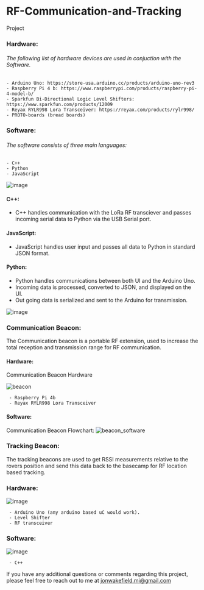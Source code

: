 # RF-Communication-and-Tracking

Project

### Hardware:
###### The following list of hardware devices are used in conjuction with the Software. 
    - Arduino Uno: https://store-usa.arduino.cc/products/arduino-uno-rev3
    - Raspberry Pi 4 b: https://www.raspberrypi.com/products/raspberry-pi-4-model-b/
    - Sparkfun Bi-Directional Logic Level Shifters: https://www.sparkfun.com/products/12009
    - Reyax RYLR998 Lora Transceiver: https://reyax.com/products/rylr998/
    - PROTO-boards (bread boards)

### Software:
###### The software consists of three main languages:
    - C++ 
    - Python
    - JavaScript

![image](https://github.com/JonWakefield/RF-Communication-and-Tracking/assets/67289517/c568bc47-1505-483c-8a2c-340e5bc4529b)

#### C++:
 - C++ handles communication with the LoRa RF transciever and passes incoming serial data to Python via the USB Serial port.

#### JavaScript:
- JavaScript handles user input and passes all data to Python in standard JSON format.

#### Python:
 - Python handles communications between both UI and the Arduino Uno.
 - Incoming data is processed, converted to JSON, and displayed on the UI.
 - Out going data is serialized and sent to the Arduino for transmission.

![image](https://github.com/JonWakefield/RF-Communication-and-Tracking/assets/67289517/94a5096f-7382-4470-8065-1af1615b8f69)

### Communication Beacon:
The Communication beacon is a portable RF extension, used to increase the total reception and transmission range for RF communication. 

 #### Hardware:
 Communication Beacon Hardware
 
 ![beacon](https://github.com/JonWakefield/RF-Communication-and-Tracking/assets/67289517/6c051aa0-5ef3-4143-be89-c61db153209e)
 
     - Raspberry Pi 4b
     - Reyax RYLR998 Lora Transceiver

 #### Software:
 Communication Beacon Flowchart:
 ![beacon_software](https://github.com/JonWakefield/RF-Communication-and-Tracking/assets/67289517/c668935e-2f6d-41d0-8b50-4c536bad6ba9)


 ### Tracking Beacon:

 The tracking beacons are used to get RSSI measurements relative to the rovers position and send this data back to the basecamp for RF location
 based tracking.

 ### Hardware:
 ![image](https://github.com/JonWakefield/RF-Communication-and-Tracking/assets/67289517/135350d7-722f-412c-8905-853f9f0d44a3)

     - Arduino Uno (any arduino based uC would work).
     - Level Shifter
     - RF transceiver



 ### Software:
 ![image](https://github.com/JonWakefield/RF-Communication-and-Tracking/assets/67289517/ee2af4c3-a843-4917-9193-35ac9e44910d)
 
     - C++

 


If you have any additional questions or comments regarding this project, please feel free to reach out to me at jonwakefield.mi@gmail.com

